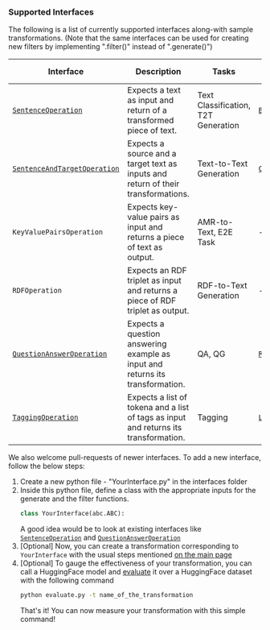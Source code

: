 ### Supported Interfaces

The following is a list of currently supported interfaces along-with sample transformations. (Note that the same interfaces can be used for creating new filters by implementing ".filter()" instead of ".generate()")

| Interface                             | Description                                                                       | Tasks                               | Example Transformation | Default Evaluation Models & Datasets
| ----------                            | -----------                                                                       | -----                               | -----   | -----
| [`SentenceOperation`](../interfaces/SentenceOperation.py)              | Expects a text as input and return of a transformed piece of text.                | Text Classification, T2T Generation | [`BackTranslation`](../transformations/back_translation)| ("aychang/roberta-base-imdb", "imdb")
| [`SentenceAndTargetOperation`](../interfaces/SentenceOperation.py)      | Expects a source and a target text as inputs and return of their transformations. | Text-to-Text Generation             | [`ChangeTwoWayNamedEntities`](../transformations/change_two_way_ne) | ("sshleifer/distilbart-xsum-12-6", "xsum")     
| `KeyValuePairsOperation`          | Expects key-value pairs as input and returns a piece of text as output.           | AMR-to-Text, E2E Task               | -----|
| `RDFOperation`                    | Expects an RDF triplet as input and returns a piece of RDF triplet as output.     | RDF-to-Text Generation              | -----|
| [`QuestionAnswerOperation`](../interfaces/QuestionAnswerOperation.py)         | Expects a question answering example as input and returns its transformation.     | QA, QG                              | [`RedundantContextForQa`](../transformations/redundant_context_for_qa)| ("mrm8488/bert-tiny-5-finetuned-squadv2", "squad")
| [`TaggingOperation`](../interfaces/TaggingOperation.py)         | Expects a list of tokena and a list of tags as input and returns its transformation.     | Tagging                              | [`LongerNamesNer`](../transformations/longer_names_ner)| ("dslim/bert-base-NER", "conll2003")


We also welcome pull-requests of newer interfaces. To add a new interface, follow the below steps:
1) Create a new python file - "YourInterface.py" in the interfaces folder
2) Inside this python file, define a class with the appropriate inputs for the generate and the filter functions.
    ```python
    class YourInterface(abc.ABC):
    ``` 
    A good idea would be to look at existing interfaces like [`SentenceOperation`](../interfaces/SentenceOperation.py) and [`QuestionAnswerOperation`](../interfaces/QuestionAnswerOperation.py)
3) [Optional] Now, you can create a transformation corresponding to `YourInterface` with the usual steps mentioned [on the main page](../README.md)
4) [Optional] To gauge the effectiveness of your transformation, you can call a HuggingFace model and [evaluate](../evaluation) it over a HuggingFace dataset with the following command
    ```bash
    python evaluate.py -t name_of_the_transformation
    ```
   That's it! You can now measure your transformation with this simple command!